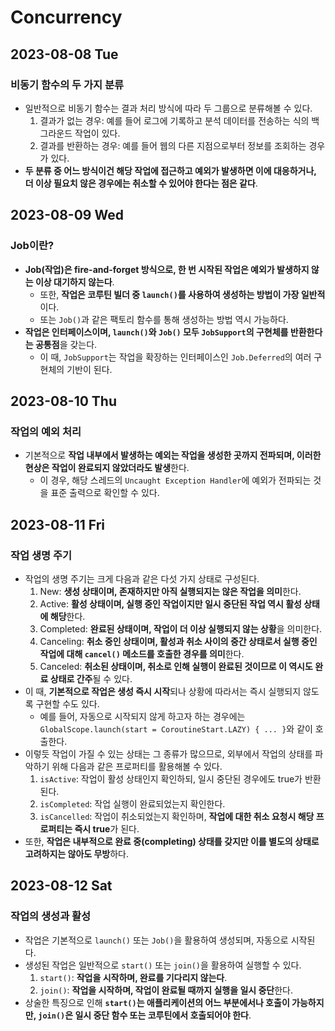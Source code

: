 # Concurrency
## 2023-08-08 Tue
### 비동기 함수의 두 가지 분류
* 일반적으로 비동기 함수는 결과 처리 방식에 따라 두 그룹으로 분류해볼 수 있다.
  1. 결과가 없는 경우: 예를 들어 로그에 기록하고 분석 데이터를 전송하는 식의 백그라운드 작업이 있다.
  2. 결과를 반환하는 경우: 예를 들어 웹의 다른 지점으로부터 정보를 조회하는 경우가 있다.
* **두 분류 중 어느 방식이건 해당 작업에 접근하고 예외가 발생하면 이에 대응하거나, 더 이상 필요치 않은 경우에는 취소할 수 있어야 한다는 점은 같다**.

## 2023-08-09 Wed
### Job이란?
* **Job(작업)은 fire-and-forget 방식으로, 한 번 시작된 작업은 예외가 발생하지 않는 이상 대기하지 않는다**.
  * 또한, **작업은 코루틴 빌더 중 `launch()`를 사용하여 생성하는 방법이 가장 일반적**이다.
  * 또는 `Job()`과 같은 팩토리 함수를 통해 생성하는 방법 역시 가능하다.
* **작업은 인터페이스이며, `launch()`와 `Job()` 모두 `JobSupport`의 구현체를 반환한다는 공통점**을 갖는다.
  * 이 때, `JobSupport`는 작업을 확장하는 인터페이스인 `Job.Deferred`의 여러 구현체의 기반이 된다.

## 2023-08-10 Thu
### 작업의 예외 처리
* 기본적으로 **작업 내부에서 발생하는 예외는 작업을 생성한 곳까지 전파되며, 이러한 현상은 작업이 완료되지 않았더라도 발생**한다.
  * 이 경우, 해당 스레드의 `Uncaught Exception Handler`에 예외가 전파되는 것을 표준 출력으로 확인할 수 있다.

## 2023-08-11 Fri
### 작업 생명 주기
* 작업의 생명 주기는 크게 다음과 같은 다섯 가지 상태로 구성된다.
  1. New: **생성 상태이며, 존재하지만 아직 실행되지는 않은 작업을 의미**한다.
  2. Active: **활성 상태이며, 실행 중인 작업이지만 일시 중단된 작업 역시 활성 상태에 해당**한다.
  3. Completed: **완료된 상태이며, 작업이 더 이상 실행되지 않는 상황**을 의미한다.
  4. Canceling: **취소 중인 상태이며, 활성과 취소 사이의 중간 상태로서 실행 중인 작업에 대해 `cancel()` 메소드를 호출한 경우를 의미**한다.
  5. Canceled: **취소된 상태이며, 취소로 인해 실행이 완료된 것이므로 이 역시도 완료 상태로 간주**될 수 있다.
* 이 때, **기본적으로 작업은 생성 즉시 시작**되나 상황에 따라서는 즉시 실행되지 않도록 구현할 수도 있다.
  * 예를 들어, 자동으로 시작되지 않게 하고자 하는 경우에는 `GlobalScope.launch(start = CoroutineStart.LAZY) { ... }`와 같이 호출한다.
* 이렇듯 작업이 가질 수 있는 상태는 그 종류가 많으므로, 외부에서 작업의 상태를 파악하기 위해 다음과 같은 프로퍼티를 활용해볼 수 있다.
  1. `isActive`: 작업이 활성 상태인지 확인하되, 일시 중단된 경우에도 true가 반환된다.
  2. `isCompleted`: 작업 실행이 완료되었는지 확인한다.
  3. `isCancelled`: 작업이 취소되었는지 확인하며, **작업에 대한 취소 요청시 해당 프로퍼티는 즉시 true**가 된다.
* 또한, **작업은 내부적으로 완료 중(completing) 상태를 갖지만 이를 별도의 상태로 고려하지는 않아도 무방**하다.

## 2023-08-12 Sat
### 작업의 생성과 활성
* 작업은 기본적으로 `launch()` 또는 `Job()`을 활용하여 생성되며, 자동으로 시작된다.
* 생성된 작업은 일반적으로 `start()` 또는 `join()`을 활용하여 실행할 수 있다.
  1. `start()`: **작업을 시작하며, 완료를 기다리지 않는다**.
  2. `join()`: **작업을 시작하며, 작업이 완료될 때까지 실행을 일시 중단**한다.
* 상술한 특징으로 인해 **`start()`는 애플리케이션의 어느 부분에서나 호출이 가능하지만, `join()`은 일시 중단 함수 또는 코루틴에서 호출되어야 한다**.